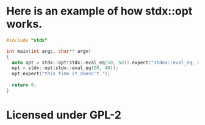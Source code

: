 # Here is an example of how stdx::opt works.

```cpp
#include "stdx"

int main(int argc, char** argv)
{
  auto opt = stdx::opt(stdx::eval_eq(50, 50)).expect("stdex::eval_eq, does not match!");
  opt = stdx::opt(stdx::eval_eq(50, 40));
  opt.expect("this time it doesn't.");
  
  return 0;
}
```

# Licensed under GPL-2
